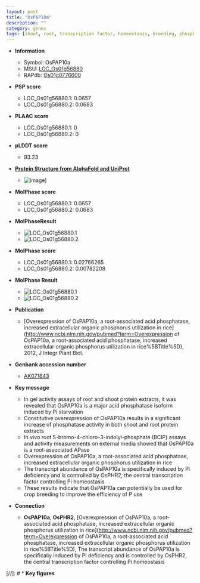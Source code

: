 ```yaml
---
layout: post
title: "OsPAP10a"
description: ""
category: genes
tags: [shoot, root, transcription factor, homeostasis, breeding, phosphorus,  pi , phosphate]
---
```


* **Information**  
    + Symbol: OsPAP10a  
    + MSU: [LOC_Os01g56880](http://rice.plantbiology.msu.edu/cgi-bin/ORF_infopage.cgi?orf=LOC_Os01g56880)  
    + RAPdb: [Os01g0776600](http://rapdb.dna.affrc.go.jp/viewer/gbrowse_details/irgsp1?name=Os01g0776600)  

* **PSP score**  
    + LOC_Os01g56880.1: 0.0657 
    + LOC_Os01g56880.2: 0.0683 

* **PLAAC score**  
    + LOC_Os01g56880.1: 0 
    + LOC_Os01g56880.2: 0 

* **pLDDT score**
    + 93.23

* **[Protein Structure from AlphaFold and UniProt](https://www.uniprot.org/uniprotkb/Q8LJ43/entry#structure)**
    + ![image](https://ricepsp.github.io/images/Q8/AF-Q8LJ43-F1.png))

* **MolPhase score**
    + LOC_Os01g56880.1: 0.0657
    + LOC_Os01g56880.2: 0.0683

* **MolPhaseResult**
    + ![LOC_Os01g56880.1](https://ricepsp.github.io/pictures/LOC_Os01g/LOC_Os01g56880.1.png)
    + ![LOC_Os01g56880.2](https://ricepsp.github.io/pictures/LOC_Os01g/LOC_Os01g56880.2.png)

* **MolPhase score**
    + LOC_Os01g56880.1: 0.02766265
    + LOC_Os01g56880.2: 0.00782208

* **MolPhase Result**
    + ![LOC_Os01g56880.1](https://304243504.github.io/Pictures/LOC_Os01g/LOC_Os01g56880.1.png)
    + ![LOC_Os01g56880.2](https://304243504.github.io/Pictures/LOC_Os01g/LOC_Os01g56880.2.png)

* **Publication**  
    + [Overexpression of OsPAP10a, a root-associated acid phosphatase, increased extracellular organic phosphorus utilization in rice](http://www.ncbi.nlm.nih.gov/pubmed?term=Overexpression of OsPAP10a, a root-associated acid phosphatase, increased extracellular organic phosphorus utilization in rice%5BTitle%5D), 2012, J Integr Plant Biol.

* **Genbank accession number**  
    + [AK071643](http://www.ncbi.nlm.nih.gov/nuccore/AK071643)

* **Key message**  
    + In gel activity assays of root and shoot protein extracts, it was revealed that OsPAP10a is a major acid phosphatase isoform induced by Pi starvation
    + Constitutive overexpression of OsPAP10a results in a significant increase of phosphatase activity in both shoot and root protein extracts
    + In vivo root 5-bromo-4-chloro-3-indolyl-phosphate (BCIP) assays and activity measurements on external media showed that OsPAP10a is a root-associated APase
    + Overexpression of OsPAP10a, a root-associated acid phosphatase, increased extracellular organic phosphorus utilization in rice
    + The transcript abundance of OsPAP10a is specifically induced by Pi deficiency and is controlled by OsPHR2, the central transcription factor controlling Pi homeostasis
    + These results indicate that OsPAP10a can potentially be used for crop breeding to improve the efficiency of P use

* **Connection**  
    + __OsPAP10a__, __OsPHR2__, [Overexpression of OsPAP10a, a root-associated acid phosphatase, increased extracellular organic phosphorus utilization in rice](http://www.ncbi.nlm.nih.gov/pubmed?term=Overexpression of OsPAP10a, a root-associated acid phosphatase, increased extracellular organic phosphorus utilization in rice%5BTitle%5D), The transcript abundance of OsPAP10a is specifically induced by Pi deficiency and is controlled by OsPHR2, the central transcription factor controlling Pi homeostasis

[//]: # * **Key figures**  


